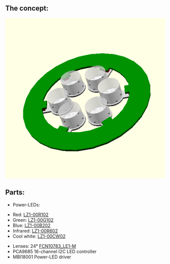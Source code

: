 ## The concept:
![rgbir-lights concept](concept.png)

## Parts:
* Power-LEDs:
 - Red: [LZ1-00R102](http://www.ledengin.com/files/products/LZ1/LZ1-00R102.pdf)
 - Green: [LZ1-00G102](http://www.ledengin.com/files/products/LZ1/LZ1-00G102.pdf)
 - Blue: [LZ1-00B202](http://www.ledengin.com/files/products/LZ1/LZ1-00B202.pdf)
 - Infrared: [LZ1-00R602](http://www.ledengin.com/files/products/LZ1/LZ1-00R602.pdf)
 - Cool white: [LZ1-00CW02](http://www.ledengin.com/files/products/LZ1/LZ1-00CW02.pdf)
* Lenses: 24° [FCN10783\_LE1-M](http://www.ledil.com/node/2/p/1688)
* PCA9685 16-channel I2C LED controller
* MBI18001 Power-LED driver
